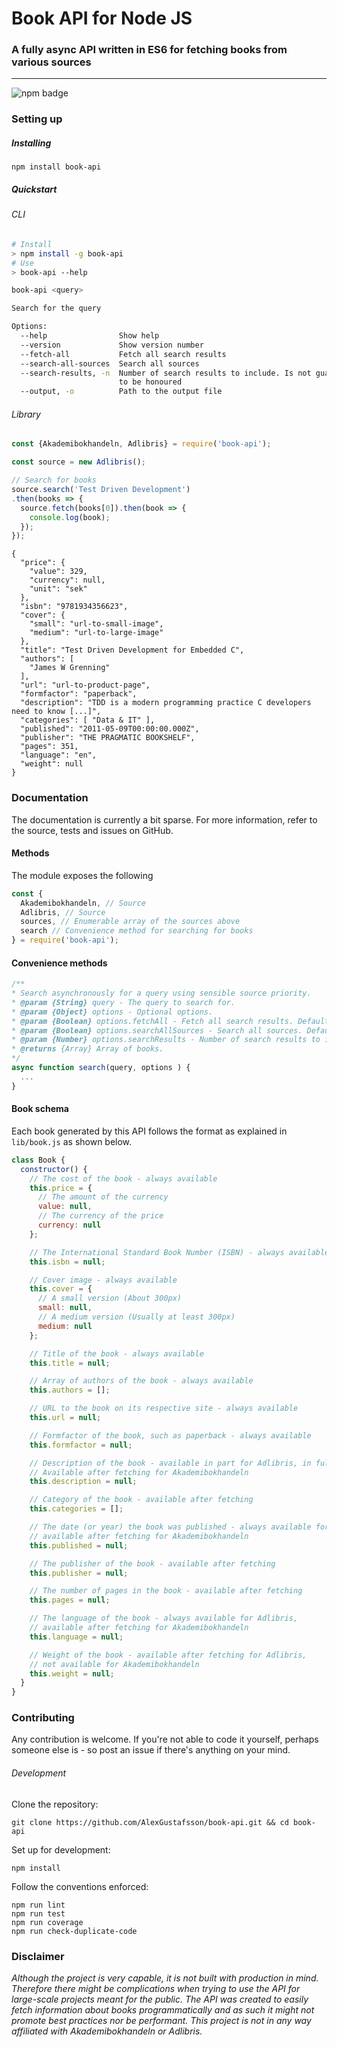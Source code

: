 # Book API for Node JS
### A fully async API written in ES6 for fetching books from various sources
***
![npm badge](https://img.shields.io/npm/v/book-api.svg)

### Setting up

##### Installing

```
npm install book-api
```

##### Quickstart

###### CLI

```Bash
# Install
> npm install -g book-api
# Use
> book-api --help

book-api <query>

Search for the query

Options:
  --help                Show help                                      [boolean]
  --version             Show version number                            [boolean]
  --fetch-all           Fetch all search results                       [boolean]
  --search-all-sources  Search all sources                             [boolean]
  --search-results, -n  Number of search results to include. Is not guaranteed
                        to be honoured                                  [number]
  --output, -o          Path to the output file

```

###### Library

```JavaScript
const {Akademibokhandeln, Adlibris} = require('book-api');

const source = new Adlibris();

// Search for books
source.search('Test Driven Development')
.then(books => {
  source.fetch(books[0]).then(book => {
    console.log(book);
  });
});
```

```
{
  "price": {
    "value": 329,
    "currency": null,
    "unit": "sek"
  },
  "isbn": "9781934356623",
  "cover": {
    "small": "url-to-small-image",
    "medium": "url-to-large-image"
  },
  "title": "Test Driven Development for Embedded C",
  "authors": [
    "James W Grenning"
  ],
  "url": "url-to-product-page",
  "formfactor": "paperback",
  "description": "TDD is a modern programming practice C developers need to know [...]",
  "categories": [ "Data & IT" ],
  "published": "2011-05-09T00:00:00.000Z",
  "publisher": "THE PRAGMATIC BOOKSHELF",
  "pages": 351,
  "language": "en",
  "weight": null
}
```

### Documentation

The documentation is currently a bit sparse. For more information, refer to the source, tests and issues on GitHub.

#### Methods

The module exposes the following

```JavaScript
const {
  Akademibokhandeln, // Source
  Adlibris, // Source
  sources, // Enumerable array of the sources above
  search // Convenience method for searching for books
} = require('book-api');
```

#### Convenience methods

```JavaScript
/**
* Search asynchronously for a query using sensible source priority.
* @param {String} query - The query to search for.
* @param {Object} options - Optional options.
* @param {Boolean} options.fetchAll - Fetch all search results. Defaults to false.
* @param {Boolean} options.searchAllSources - Search all sources. Defaults to false.
* @param {Number} options.searchResults - Number of search results to include. Is not guaranteed to be honoured. Defaults to 0 (predefined).
* @returns {Array} Array of books.
*/
async function search(query, options ) {
  ...
}
```

#### Book schema

Each book generated by this API follows the format as explained in `lib/book.js` as shown below.

```JavaScript
class Book {
  constructor() {
    // The cost of the book - always available
    this.price = {
      // The amount of the currency
      value: null,
      // The currency of the price
      currency: null
    };

    // The International Standard Book Number (ISBN) - always available
    this.isbn = null;

    // Cover image - always available
    this.cover = {
      // A small version (About 300px)
      small: null,
      // A medium version (Usually at least 300px)
      medium: null
    };

    // Title of the book - always available
    this.title = null;

    // Array of authors of the book - always available
    this.authors = [];

    // URL to the book on its respective site - always available
    this.url = null;

    // Formfactor of the book, such as paperback - always available
    this.formfactor = null;

    // Description of the book - available in part for Adlibris, in full by fetching.
    // Available after fetching for Akademibokhandeln
    this.description = null;

    // Category of the book - available after fetching
    this.categories = [];

    // The date (or year) the book was published - always available for Adlibris,
    // available after fetching for Akademibokhandeln
    this.published = null;

    // The publisher of the book - available after fetching
    this.publisher = null;

    // The number of pages in the book - available after fetching
    this.pages = null;

    // The language of the book - always available for Adlibris,
    // available after fetching for Akademibokhandeln
    this.language = null;

    // Weight of the book - available after fetching for Adlibris,
    // not available for Akademibokhandeln
    this.weight = null;
  }
}
```

### Contributing

Any contribution is welcome. If you're not able to code it yourself, perhaps someone else is - so post an issue if there's anything on your mind.

###### Development

Clone the repository:
```
git clone https://github.com/AlexGustafsson/book-api.git && cd book-api
```

Set up for development:
```
npm install
```

Follow the conventions enforced:
```
npm run lint
npm run test
npm run coverage
npm run check-duplicate-code
```

### Disclaimer

_Although the project is very capable, it is not built with production in mind. Therefore there might be complications when trying to use the API for large-scale projects meant for the public. The API was created to easily fetch information about books programmatically and as such it might not promote best practices nor be performant. This project is not in any way affiliated with Akademibokhandeln or Adlibris._
